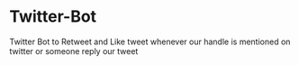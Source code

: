 # Twitter-Bot


Twitter Bot to Retweet and Like tweet whenever our handle is mentioned on twitter or someone reply our tweet
